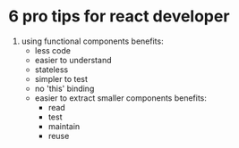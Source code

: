 # 6 pro tips for react developer
 1. using functional components
   benefits:
     - less code
     - easier to understand
     - stateless
     - simpler to test
     - no 'this' binding
     - easier to extract smaller components
       benefits:
         - read
         - test
         - maintain 
         - reuse
